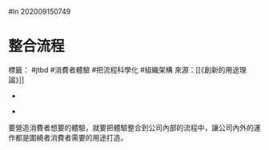 #ln 202009150749
# 整合流程
標籤： #jtbd #消費者體驗 #把流程科學化 #組織架構 
來源：[[《創新的用途理論》]]

-

>

-

要營造消費者想要的體驗，就要把體驗整合到公司內部的流程中，讓公司內外的運作都是圍繞者消費者需要的用途打造。